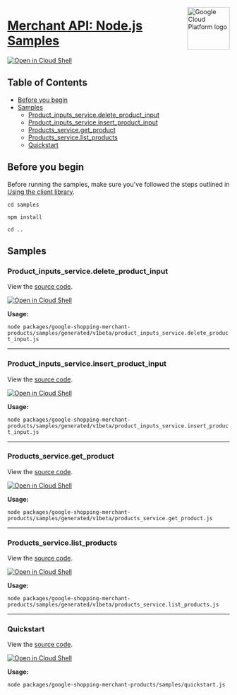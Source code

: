 [//]: # "This README.md file is auto-generated, all changes to this file will be lost."
[//]: # "To regenerate it, use `python -m synthtool`."
<img src="https://avatars2.githubusercontent.com/u/2810941?v=3&s=96" alt="Google Cloud Platform logo" title="Google Cloud Platform" align="right" height="96" width="96"/>

# [Merchant API: Node.js Samples](https://github.com/googleapis/google-cloud-node)

[![Open in Cloud Shell][shell_img]][shell_link]



## Table of Contents

* [Before you begin](#before-you-begin)
* [Samples](#samples)
  * [Product_inputs_service.delete_product_input](#product_inputs_service.delete_product_input)
  * [Product_inputs_service.insert_product_input](#product_inputs_service.insert_product_input)
  * [Products_service.get_product](#products_service.get_product)
  * [Products_service.list_products](#products_service.list_products)
  * [Quickstart](#quickstart)

## Before you begin

Before running the samples, make sure you've followed the steps outlined in
[Using the client library](https://github.com/googleapis/google-cloud-node#using-the-client-library).

`cd samples`

`npm install`

`cd ..`

## Samples



### Product_inputs_service.delete_product_input

View the [source code](https://github.com/googleapis/google-cloud-node/blob/master/packages/google-shopping-merchant-products/samples/generated/v1beta/product_inputs_service.delete_product_input.js).

[![Open in Cloud Shell][shell_img]](https://console.cloud.google.com/cloudshell/open?git_repo=https://github.com/googleapis/google-cloud-node&page=editor&open_in_editor=packages/google-shopping-merchant-products/samples/generated/v1beta/product_inputs_service.delete_product_input.js,samples/README.md)

__Usage:__


`node packages/google-shopping-merchant-products/samples/generated/v1beta/product_inputs_service.delete_product_input.js`


-----




### Product_inputs_service.insert_product_input

View the [source code](https://github.com/googleapis/google-cloud-node/blob/master/packages/google-shopping-merchant-products/samples/generated/v1beta/product_inputs_service.insert_product_input.js).

[![Open in Cloud Shell][shell_img]](https://console.cloud.google.com/cloudshell/open?git_repo=https://github.com/googleapis/google-cloud-node&page=editor&open_in_editor=packages/google-shopping-merchant-products/samples/generated/v1beta/product_inputs_service.insert_product_input.js,samples/README.md)

__Usage:__


`node packages/google-shopping-merchant-products/samples/generated/v1beta/product_inputs_service.insert_product_input.js`


-----




### Products_service.get_product

View the [source code](https://github.com/googleapis/google-cloud-node/blob/master/packages/google-shopping-merchant-products/samples/generated/v1beta/products_service.get_product.js).

[![Open in Cloud Shell][shell_img]](https://console.cloud.google.com/cloudshell/open?git_repo=https://github.com/googleapis/google-cloud-node&page=editor&open_in_editor=packages/google-shopping-merchant-products/samples/generated/v1beta/products_service.get_product.js,samples/README.md)

__Usage:__


`node packages/google-shopping-merchant-products/samples/generated/v1beta/products_service.get_product.js`


-----




### Products_service.list_products

View the [source code](https://github.com/googleapis/google-cloud-node/blob/master/packages/google-shopping-merchant-products/samples/generated/v1beta/products_service.list_products.js).

[![Open in Cloud Shell][shell_img]](https://console.cloud.google.com/cloudshell/open?git_repo=https://github.com/googleapis/google-cloud-node&page=editor&open_in_editor=packages/google-shopping-merchant-products/samples/generated/v1beta/products_service.list_products.js,samples/README.md)

__Usage:__


`node packages/google-shopping-merchant-products/samples/generated/v1beta/products_service.list_products.js`


-----




### Quickstart

View the [source code](https://github.com/googleapis/google-cloud-node/blob/master/packages/google-shopping-merchant-products/samples/quickstart.js).

[![Open in Cloud Shell][shell_img]](https://console.cloud.google.com/cloudshell/open?git_repo=https://github.com/googleapis/google-cloud-node&page=editor&open_in_editor=packages/google-shopping-merchant-products/samples/quickstart.js,samples/README.md)

__Usage:__


`node packages/google-shopping-merchant-products/samples/quickstart.js`






[shell_img]: https://gstatic.com/cloudssh/images/open-btn.png
[shell_link]: https://console.cloud.google.com/cloudshell/open?git_repo=https://github.com/googleapis/google-cloud-node&page=editor&open_in_editor=samples/README.md
[product-docs]: https://developers.google.com/merchant/api
